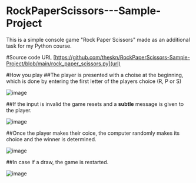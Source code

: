 # RockPaperScissors---Sample-Project
This is a simple console game "Rock Paper Scissors" made as an additional task for my Python course.

#Source code URL [https://github.com/theskn/RockPaperScissors-Sample-Project/blob/main/rock_paper_scissors.py](url)

#How you play
##The player is presented with a choise at the beginning, which is done by entering the first letter of the players choice (R, P or S)

![image](https://user-images.githubusercontent.com/114023351/192318047-84291273-f00a-42e7-ba16-0c291ca63ee5.png)

##If the input is invalid the game resets and a **subtle** message is given to the player.

![image](https://user-images.githubusercontent.com/114023351/192317463-d64254a3-7897-4bee-a685-bb6b75f9976b.png)

##Once the player makes their coice, the computer randomly makes its choice and the winner is determined.

![image](https://user-images.githubusercontent.com/114023351/192318279-a898da52-7295-4f9e-8c08-8f85a4df5bb5.png)

##In case if a draw, the game is restarted.

![image](https://user-images.githubusercontent.com/114023351/192318381-5d5f389f-7b85-4b25-8ce8-d13096d5a750.png)

